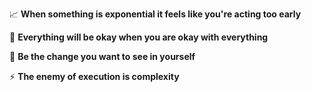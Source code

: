 📈 **When something is exponential it feels like you're acting too early**

🌱 **Everything will be okay when you are okay with everything**

 🔭 **Be the change you want to see in yourself**

⚡ **The enemy of execution is complexity**

<!--
### Hi there 👋

**isedwards/isedwards** is a ✨ _special_ ✨ repository because its `README.md` (this file) appears on your GitHub profile.

Here are some ideas to get you started:

- 🔭 I’m currently working on ...
- 🌱 I’m currently learning ...
- 👯 I’m looking to collaborate on ...
- 🤔 I’m looking for help with ...
- 💬 Ask me about ...
- 📫 How to reach me: ...
- 😄 Pronouns: ...
- ⚡ Fun fact: ...
-->
